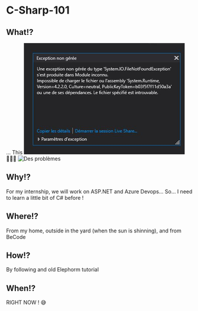 # C-Sharp-101

## What!?
... This ![Ca commence bien](readme-files/ca-commence-bien.JPG) 🤷🏾‍♀️
![Des problèmes](https://media.discordapp.net/attachments/384342559037587467/810480979314999296/ezgif.com-gif-maker.gif)

## Why!?
For my internship, we will work on ASP.NET and Azure Devops... So... I need to learn a little bit of C# before ! 

## Where!?
From my home, outside in the yard (when the sun is shinning), and from BeCode

## How!?
By following and old Elephorm tutorial

## When!?
RIGHT NOW ! 😅